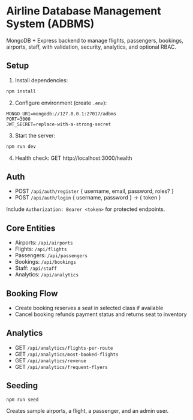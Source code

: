 # Airline Database Management System (ADBMS)

MongoDB + Express backend to manage flights, passengers, bookings, airports, staff, with validation, security, analytics, and optional RBAC.

## Setup

1. Install dependencies:

```bash
npm install
```

2. Configure environment (create `.env`):

```
MONGO_URI=mongodb://127.0.0.1:27017/adbms
PORT=3000
JWT_SECRET=replace-with-a-strong-secret
```

3. Start the server:

```bash
npm run dev
```

4. Health check: GET http://localhost:3000/health

## Auth
- POST `/api/auth/register` { username, email, password, roles? }
- POST `/api/auth/login` { username, password } -> { token }

Include `Authorization: Bearer <token>` for protected endpoints.

## Core Entities
- Airports: `/api/airports`
- Flights: `/api/flights`
- Passengers: `/api/passengers`
- Bookings: `/api/bookings`
- Staff: `/api/staff`
- Analytics: `/api/analytics`

## Booking Flow
- Create booking reserves a seat in selected class if available
- Cancel booking refunds payment status and returns seat to inventory

## Analytics
- GET `/api/analytics/flights-per-route`
- GET `/api/analytics/most-booked-flights`
- GET `/api/analytics/revenue`
- GET `/api/analytics/frequent-flyers`

## Seeding
```bash
npm run seed
```
Creates sample airports, a flight, a passenger, and an admin user.
